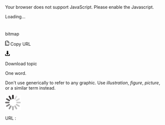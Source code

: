 Your browser does not support JavaScript. Please enable the Javascript.

Loading...

# 

bitmap

![Copy URL](media/bitmap/Copy.png)
Copy URL

![Download](media/bitmap/Download.png)

Download topic

One word. 

Don't use generically to refer to any graphic. Use *illustration*, *figure*, *picture*, or a similar term instead.

![In progress](media/bitmap/activity-large.gif)

URL :
